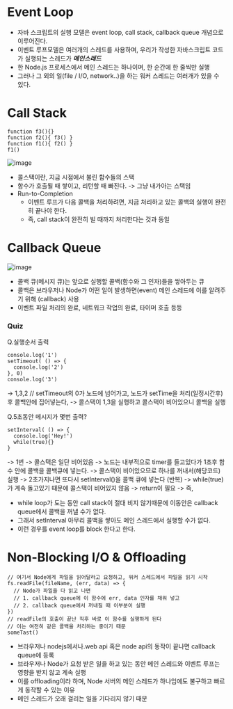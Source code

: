 # Event Loop
- 자바 스크립트의 실행 모델은 event loop, call stack, callback queue 개념으로 이루어진다.
- 이벤트 루프모델은 여러개의 스레드를 사용하며, 우리가 작성한 자바스크립트 코드가 실행되는 스레드가 ***메인스레드***
- 한 Node.js 프로세스에서 메인 스레드는 하나이며, 한 순간에 한 줄씩만 실행
- 그러나 그 외의 일(file / I/O, network..)을 하는 워커 스레드는 여러개가 있을 수 있다.

# Call Stack
```
function f3(){}
function f2(){ f3() }
function f1(){ f2() }
f1()
```
![image](https://user-images.githubusercontent.com/81352078/131073401-24bd45f5-5764-43ed-85bf-6ef2bec9069a.png)
- 콜스택이란, 지금 시점에서 불린 함수들의 스택
- 함수가 호출될 때 쌓이고, 리턴할 때 빠진다. -> 그냥 내가아는 스택임
- Run-to-Completion
  - 이벤트 루프가 다음 콜백을 처리하려면, 지금 처리하고 있는 콜백의 실행이 완전히 끝나야 한다.
  - 즉, call stack이 완전히 빌 때까지 처리한다는 것과 동일

# Callback Queue
![image](https://user-images.githubusercontent.com/81352078/131073966-3ce593fd-29e5-48c5-922a-1e507642812f.png)
- 콜백 큐(메시지 큐)는 앞으로 실행할 콜백(함수와 그 인자)들을 쌓아두는 큐
- 콜백은 브라우저나 Node가 어떤 일이 발생하면(event) 메인 스레드에 이를 알려주기 위해 (callback) 사용
- 이벤트 파일 처리의 완료, 네트워크 작업의 완료, 타이머 호출 등등



###  Quiz
Q.실행순서 출력
```
console.log('1')
setTimeout( () => {
  console.log('2')
}, 0)
console.log('3')
```
-> 1,3,2 // setTimeout의 0가 노드에 넘어가고, 노드가 setTime을 처리(일정시간후)후 콜백안에 집어넣는다, -> 콜스택이 1,3을 실행하고 콜스택이 비어있으니 콜백을 실행

Q.5초동안 메시지가 몇번 출력?
```
setInterval( () => {
  console.log('Hey!')
  while(true){}
}
```
-> 1번 ->  콜스택은 일단 비어있음 -> 노드는 내부적으로 timer를 들고있다가 1초후 함수 안에 콜백을 콜백큐에 넣는다. -> 콜스택이 비어있으므로 하나를 꺼내서(해당코드) 실행 -> 2초가지나면 또다시 setInterval()을 콜백 큐에 넣는다 (반복) 
-> while(true) 가 계속 돌고있기 때문에 콜스택이 비어있지 않음 -> return이 필요
-> 즉,
  - while loop가 도는 동안 call stack이 절대 비지 않기때문에 이동안은 callback queue에서 콜백을 꺼낼 수가 없다.
  - 그래서 setInterval 아무리 콜백을 쌓아도 메인 스레드에서 실행할 수가 없다.
  - 이런 경우를 event loop를 block 한다고 한다.

# Non-Blocking I/O & Offloading
```
// 여기서 Node에게 파일을 읽어달라고 요청하고, 워커 스레드에서 파일을 읽기 시작
fs.readFile(fileName, (err, data) => {
  // Node가 파일을 다 읽고 나면
  // 1. callback queue에 이 함수에 err, data 인자를 채워 넣고
  // 2. callback queue에서 꺼내질 때 이부분이 실행
})
// readFile의 호출이 끝난 직후 바로 이 함수를 실행하게 된다
// 이는 여전히 같은 콜백을 처리하는 중이기 때문
someTast()
```
- 브라우저나 nodejs에서나.web api 혹은 node api의 동작이 끝나면 callback queue에 등록
- 브라우저나 Node가 요청 받은 일을 하고 있는 동안 메인 스레드와 이벤트 루프는 영향을 받지 않고 계속 실행
- 이를 offloading이라 하며, Node 서버의 메인 스레드가 하나임에도 불구하고 빠르게 동작할 수 있는 이유
- 메인 스레드가 오래 걸리는 일을 기다리지 않기 때문
